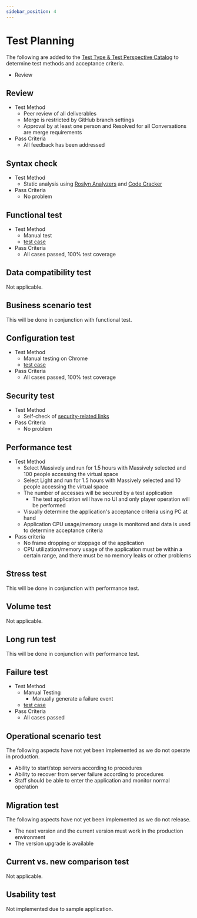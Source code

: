 ```yaml
---
sidebar_position: 4
---
```


# Test Planning

The following are added to the [Test Type & Test Perspective Catalog](https://fintan.jp/page/1456/) to determine test methods and acceptance criteria.

- Review

## Review

- Test Method
  - Peer review of all deliverables
  - Merge is restricted by GitHub branch settings
  - Approval by at least one person and Resolved for all Conversations are merge requirements
- Pass Criteria
  - All feedback has been addressed

## Syntax check

- Test Method
  - Static analysis using [Roslyn Analyzers](https://github.com/dotnet/roslyn-analyzers) and [Code Cracker](https://github.com/code-cracker/code-cracker)
- Pass Criteria
  - No problem

## Functional test

- Test Method
  - Manual test
  - [test case](./test-case.md#functional-test)
- Pass Criteria
  - All cases passed, 100% test coverage

## Data compatibility test

Not applicable.

## Business scenario test

This will be done in conjunction with functional test.

## Configuration test

- Test Method
  - Manual testing on Chrome
  - [test case](./test-case.md#functional-test)
- Pass Criteria
  - All cases passed, 100% test coverage

## Security test

- Test Method
  - Self-check of [security-related links](https://fintan-contents.github.io/mobile-app-crib-notes/reference/security/awesome-sites)
- Pass Criteria
  - No problem

## Performance test

- Test Method
  - Select Massively and run for 1.5 hours with Massively selected and 100 people accessing the virtual space
  - Select Light and run for 1.5 hours with Massively selected and 10 people accessing the virtual space
  - The number of accesses will be secured by a test application
    - The test application will have no UI and only player operation will be performed
  - Visually determine the application's acceptance criteria using PC at hand
  - Application CPU usage/memory usage is monitored and data is used to determine acceptance criteria
- Pass criteria
  - No frame dropping or stoppage of the application
  - CPU utilization/memory usage of the application must be within a certain range, and there must be no memory leaks or other problems

## Stress test

This will be done in conjunction with performance test.

## Volume test

Not applicable.

## Long run test

This will be done in conjunction with performance test.

## Failure test

- Test Method
  - Manual Testing
    - Manually generate a failure event
  - [test case](./test-case.md#failure-test)
- Pass Criteria
  - All cases passed

## Operational scenario test

The following aspects have not yet been implemented as we do not operate in production.

- Ability to start/stop servers according to procedures
- Ability to recover from server failure according to procedures
- Staff should be able to enter the application and monitor normal operation

## Migration test

The following aspects have not yet been implemented as we do not release.

- The next version and the current version must work in the production environment
- The version upgrade is available

## Current vs. new comparison test

Not applicable.

## Usability test

Not implemented due to sample application.
